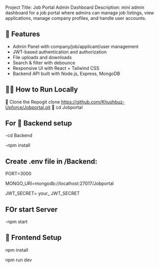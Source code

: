 Project Title: Job Portal Admin Dashboard
Description:
 mini admin dashboard for a job portal where admins can manage job listings, view applications, manage company profiles, and handle user accounts.

## 🚀 Features

- Admin Panel with company/job/applicant/user management
- JWT-based authentication and authorization
- File uploads and downloads
- Search & filter with debounce
- Responsive UI with React + Tailwind CSS
- Backend API built with Node.js, Express, MongoDB

## 🧑‍💻 How to Run Locally
  
   🔸 Clone the Repogit clone https://github.com/Khushbuz-Upforce/Jobportal.git
   🔸 cd Jobportal
   
 ## For 🔸 Backend setup 
 -cd Backend
 
 -npm install
 
 ## Create .env file in /Backend:
 PORT=3000
 
 MONGO_URI=mongodb://localhost:27017/Jobportal
 
 JWT_SECRET= your_ JWT_SECRET
 

 ## FOr start Server 
 -npm start


 ## 🔸 Frontend Setup
 npm install
 
 npm run dev
 
